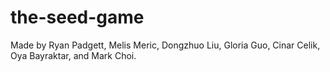 # the-seed-game

Made by Ryan Padgett, Melis Meric, Dongzhuo Liu, Gloria Guo, Cinar Celik, Oya Bayraktar, and Mark Choi.
